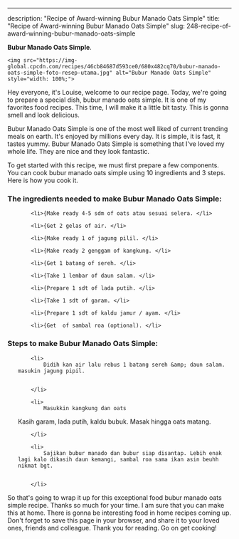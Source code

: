 ---
description: "Recipe of Award-winning Bubur Manado Oats Simple"
title: "Recipe of Award-winning Bubur Manado Oats Simple"
slug: 248-recipe-of-award-winning-bubur-manado-oats-simple

<p>
	<strong>Bubur Manado Oats Simple</strong>. 
	
</p>
<p>
	
	<img src="https://img-global.cpcdn.com/recipes/46cb84687d593ce0/680x482cq70/bubur-manado-oats-simple-foto-resep-utama.jpg" alt="Bubur Manado Oats Simple" style="width: 100%;">
	
	
</p>
<p>
	Hey everyone, it's Louise, welcome to our recipe page. Today, we're going to prepare a special dish, bubur manado oats simple. It is one of my favorites food recipes. This time, I will make it a little bit tasty. This is gonna smell and look delicious.
</p>
	
<p>
	Bubur Manado Oats Simple is one of the most well liked of current trending meals on earth. It's enjoyed by millions every day. It is simple, it is fast, it tastes yummy. Bubur Manado Oats Simple is something that I've loved my whole life. They are nice and they look fantastic.
</p>
<p>
	
</p>

<p>
To get started with this recipe, we must first prepare a few components. You can cook bubur manado oats simple using 10 ingredients and 3 steps. Here is how you cook it.
</p>

<h3>The ingredients needed to make Bubur Manado Oats Simple:</h3>

<ol>
	
		<li>{Make ready 4-5 sdm of oats atau sesuai selera. </li>
	
		<li>{Get 2 gelas of air. </li>
	
		<li>{Make ready 1 of jagung pilil. </li>
	
		<li>{Make ready 2 genggam of kangkung. </li>
	
		<li>{Get 1 batang of sereh. </li>
	
		<li>{Take 1 lembar of daun salam. </li>
	
		<li>{Prepare 1 sdt of lada putih. </li>
	
		<li>{Take 1 sdt of garam. </li>
	
		<li>{Prepare 1 sdt of kaldu jamur / ayam. </li>
	
		<li>{Get  of sambal roa (optional). </li>
	
</ol>
<p>
	
</p>

<h3>Steps to make Bubur Manado Oats Simple:</h3>

<ol>
	
		<li>
			Didih kan air lalu rebus 1 batang sereh &amp; daun salam. masukin jagung pipil.
			
			
		</li>
	
		<li>
			Masukkin kangkung dan oats
Kasih garam, lada putih, kaldu bubuk. Masak hingga oats matang.
			
			
		</li>
	
		<li>
			Sajikan bubur manado dan bubur siap disantap. Lebih enak lagi kalo dikasih daun kemangi, sambal roa sama ikan asin beuhh nikmat bgt.
			
			
		</li>
	
</ol>

<p>
	
</p>

<p>
	So that's going to wrap it up for this exceptional food bubur manado oats simple recipe. Thanks so much for your time. I am sure that you can make this at home. There is gonna be interesting food in home recipes coming up. Don't forget to save this page in your browser, and share it to your loved ones, friends and colleague. Thank you for reading. Go on get cooking!
</p>
